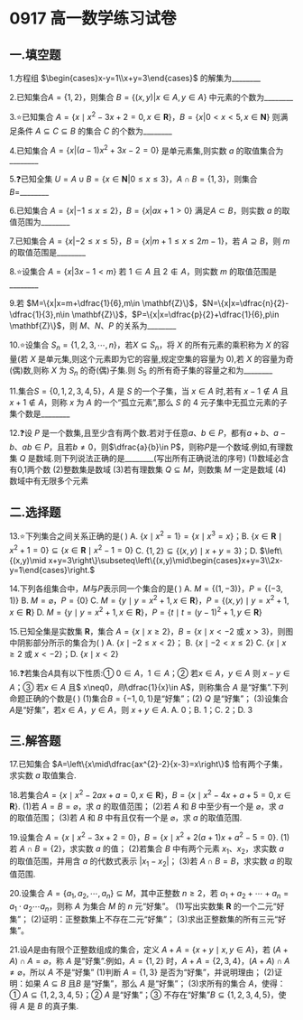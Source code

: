 # 0917 高一数学练习试卷

## 一.填空题

1.方程组 $\begin{cases}x-y=1\\x+y=3\end{cases}$ 的解集为\_\_\_\_\_\_\_\_

2.已知集合$A=\{1,2\}$，则集合 $B=\{(x,y)|x\in A,y\in A\}$ 中元素的个数为\_\_\_\_\_\_\_\_

3.⭐已知集合 $A=\left\{x\mid x^{2}-3x+2=0,x\in \mathbf{R}\right\}$，$B=\{x|0<x<5,x\in \mathbf{N}\}$ 则满足条件 $A\subseteq C\subseteq B$ 的集合 $C$ 的个数为\_\_\_\_\_\_\_\_

4.已知集合 $A=\{x|(a-1)x^{2}+3x-2=0\}$ 是单元素集,则实数 $a$ 的取值集合为\_\_\_\_\_\_\_\_

5.❓已知全集 $U=A\cup B=\{x\in \mathbf{N}|0\leq x\leq 3\}$，$A\cap B=\{1,3\}$，则集合$B=$\_\_\_\_\_\_\_\_

6.已知集合 $A=\{x|-1\leq x\leq 2\}$，$B=\{x|ax+1>0\}$ 满足$A\subset B$，则实数 $a$ 的取值范围为\_\_\_\_\_\_\_\_

7.已知集合 $A=\{x|-2\leq x\leq 5\}$，$B=\{x|m+1\leq x\leq 2m-1\}$，若 $A \supseteq B$，则 $m$ 的取值范围是\_\_\_\_\_\_\_\_

8.⭐设集合 $A=\{x|3x-1<m\}$ 若 $1\in A$ 且 $2\notin A$，则实数 $m$ 的取值范围是\_\_\_\_\_\_\_\_

9.若 $M=\{x|x=m+\dfrac{1}{6},m\in \mathbf{Z}\}$，$N=\{x|x=\dfrac{n}{2}-\dfrac{1}{3},n\in \mathbf{Z}\}$，$P=\{x|x=\dfrac{p}{2}+\dfrac{1}{6},p\in \mathbf{Z}\}$，则 $M$、$N$、$P$ 的关系为\_\_\_\_\_\_\_\_

10.⭐设集合 $S_{n}=\left\{1,2,3,\cdots,n\right\}$，若$X \subseteq S_{n}$，将 $X$ 的所有元素的乘积称为 $X$ 的容量(若 $X$ 是单元集,则这个元素即为它的容量,规定空集的容量为 0),若 $X$ 的容量为奇(偶)数,则称 $X$ 为 $S_{n}$ 的奇(偶)子集.则 $S_{5}$ 的所有奇子集的容量之和为\_\_\_\_\_\_\_\_

11.集合$S=\{0,1,2,3,4,5\}$，$A$ 是 $S$ 的一个子集，当 $x\in A$ 时,若有 $x-1\notin A$ 且 $x+1\notin A$，则称 $x$ 为 $A$ 的一个“孤立元素”,那么 $S$ 的 4 元子集中无孤立元素的子集个数是\_\_\_\_\_\_\_\_

12.❓设 $P$ 是一个数集,且至少含有两个数.若对于任意$a、b\in P$，都有$a+b、a-b、ab\in P$，且若$b\neq 0$，则$\dfrac{a}{b}\in P$，则称$P$是一个数域.例如,有理数集 $Q$ 是数域.则下列说法正确的是\_\_\_\_\_\_\_\_(写出所有正确说法的序号)
    (1)数域必含有0,1两个数
    (2)整数集是数域
    (3)若有理数集 $Q \subseteq M$，则数集 $M$ 一定是数域
    (4)数域中有无限多个元素

## 二.选择题

13.⭐下列集合之间关系正确的是(     )
    A. $\left\{x\mid x^{2}=1\right\}=\left\{x\mid x^{3}=x\right\}$；B. $\left\{x\in\mathbf{R}\mid x^{2}+1=0\right\}\subseteq\left\{x\in\mathbf{R}\mid x^{2}-1=0\right\}$
    C. $\left\{1,2\right\}\subseteq\left\{(x,y)\mid x+y=3\right\}$；D. $\left\{(x,y)\mid x+y=3\right\}\subseteq\left\{(x,y)\mid\begin{cases}x+y=3\\2x-y=1\end{cases}\right.$

14.下列各组集合中，$M$与$P$表示同一个集合的是(     )
    A. $M=\left\{(1,-3)\right\}$，$P=\left\{(-3,1)\right\}$
    B. $M=\varnothing$，$P=\left\{0\right\}$
    C. $M=\left\{y\mid y=x^{2}+1,x\in\mathbf{R}\right\}$，$P=\left\{(x,y)\mid y=x^{2}+1,x\in\mathbf{R}\right\}$
    D. $M=\left\{y\mid y=x^{2}+1,x\in\mathbf{R}\right\}$，$P=\left\{t\mid t=(y-1)^{2}+1,y\in\mathbf{R}\right\}$

15.已知全集是实数集 $\mathbf{R}$，集合 $A=\left\{x\mid x\geq2\right\}$，$B=\left\{x\mid x<-2\right.$ 或 $x>3\}$，则图中阴影部分所示的集合为(     )
    A. $\left\{x\mid-2\leq x<2\right\}$；       B. $\left\{x\mid-2<x\leq2\right\}$
    C. $\left\{x\mid x\geq2\right.$ 或 $x<-2\}$；D. $\left\{x\mid x<2\right\}$

16.❓若集合$A$具有以下性质:① $0\in A$，$1\in A$；② 若$x\in A$，$y\in A$ 则 $x-y\in A$；③ 若$x\in A$ 且$ x\neq0$，则$\dfrac{1}{x}\in A$，则称集合 $A$ 是“好集”.下列命题正确的个数是(     )
    (1)集合$B=\left\{-1,0,1\right\}$是“好集”；(2) $Q$ 是“好集”；
    (3)设集合$A$是“好集”，若$x\in A$，$y\in A$，则 $x+y\in A$.
    A. 0；B. 1；C. 2；D. 3

## 三.解答题

17.已知集合 $A=\left\{x\mid\dfrac{ax^{2}-2}{x-3}=x\right\}$ 恰有两个子集，求实数 $a$ 取值集合.

18.若集合$A=\left\{x\mid x^{2}-2ax+a=0,x\in\mathbf{R}\right\}$，$B=\left\{x\mid x^{2}-4x+a+5=0,x\in\mathbf{R}\right\}$.
    (1)若 $A=B=\varnothing$，求 $a$ 的取值范围；
    (2)若 $A$ 和 $B$ 中至少有一个是 $\varnothing$，求 $a$ 的取值范围；
    (3)若 $A$ 和 $B$ 中有且仅有一个是 $\varnothing$，求 $a$ 的取值范围.

19.设集合 $A=\left\{x\mid x^{2}-3x+2=0\right\}$，$B=\left\{x\mid x^{2}+2(a+1)x+a^{2}-5=0\right\}$.
    (1)若 $A\cap B=\left\{2\right\}$，求实数 $a$ 的值；
    (2)若集合 $B$ 中有两个元素 $x_{1}$、$x_{2}$，求实数 $a$ 的取值范围，并用含 $a$ 的代数式表示 $\left|x_{1}-x_{2}\right|$；
    (3)若 $A\cap B=B$，求实数 $a$ 的取值范围.

20.设集合 $A=\left\{a_{1},a_{2},\cdots,a_{n}\right\}\subseteq M$，其中正整数 $n\geq2$，若 $a_{1}+a_{2}+\cdots+a_{n}=a_{1}\cdot a_{2}\cdots a_{n}$，则称 $A$ 为集合 $M$ 的 $n$ 元“好集”。
    (1)写出实数集 $\mathbf{R}$ 的一个二元“好集”；
    (2)证明：正整数集上不存在二元“好集”；
    (3)求出正整数集的所有三元“好集”。

21.设$A$是由有限个正整数组成的集合，定义 $A+A=\left\{x+y\mid x,y\in A\right\}$，若 $(A+A)\cap A=\varnothing$，称 $A$ 是“好集”.例如，$A=\left\{1,2\right\}$ 时，$A+A=\left\{2,3,4\right\}$，$(A+A)\cap A\neq\varnothing$，所以 $A$ 不是“好集”
    (1)判断 $A=\left\{1,3\right\}$ 是否为“好集”，并说明理由；
    (2)证明：如果 $A\subseteq B$ 且$B$ 是“好集”，那么 $A$ 是“好集”；
    (3)求所有的集合 $A$，使得：① $A\subseteq\left\{1,2,3,4,5\right\}$；② $A$ 是“好集”；③ 不存在“好集”$B\subseteq\left\{1,2,3,4,5\right\}$，使得 $A$ 是 $B$ 的真子集.
